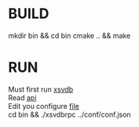 # BUILD

mkdir bin && cd bin
cmake .. && make

# RUN
 Must first run [xsvdb](https://github.com/SimbaBlock/sp/tree/master/xsvdb)  
 Read [api](https://github.com/SimbaBlock/sp/blob/master/xsvdbrpc/doc/api.md)  
 Edit you configure [file](https://github.com/SimbaBlock/sp/blob/master/xsvdbrpc/conf/conf.json)   
 cd bin && ./xsvdbrpc ../conf/conf.json 


